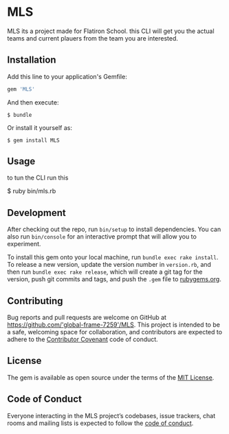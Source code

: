 # MLS

MLS its a project made for Flatiron School.
this CLI will get you the actual teams and current plauers from the team you are interested.


## Installation

Add this line to your application's Gemfile:

```ruby
gem 'MLS'
```

And then execute:

    $ bundle

Or install it yourself as:

    $ gem install MLS

## Usage

to tun the CLI  run this

  $  ruby bin/mls.rb

## Development

After checking out the repo, run `bin/setup` to install dependencies. You can also run `bin/console` for an interactive prompt that will allow you to experiment.

To install this gem onto your local machine, run `bundle exec rake install`. To release a new version, update the version number in `version.rb`, and then run `bundle exec rake release`, which will create a git tag for the version, push git commits and tags, and push the `.gem` file to [rubygems.org](https://rubygems.org).

## Contributing

Bug reports and pull requests are welcome on GitHub at https://github.com/'global-frame-7259'/MLS. This project is intended to be a safe, welcoming space for collaboration, and contributors are expected to adhere to the [Contributor Covenant](http://contributor-covenant.org) code of conduct.

## License

The gem is available as open source under the terms of the [MIT License](https://opensource.org/licenses/MIT).

## Code of Conduct

Everyone interacting in the MLS project’s codebases, issue trackers, chat rooms and mailing lists is expected to follow the [code of conduct](https://github.com/'global-frame-7259'/MLS/blob/master/CODE_OF_CONDUCT.md).
